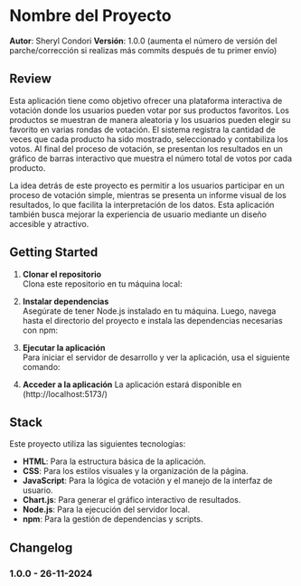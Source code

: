 # Nombre del Proyecto

**Autor**: Sheryl Condori
**Versión**: 1.0.0 (aumenta el número de versión del parche/corrección si realizas más commits después de tu primer envío)

## Review
Esta aplicación tiene como objetivo ofrecer una plataforma interactiva de votación donde los usuarios pueden votar por sus productos favoritos. Los productos se muestran de manera aleatoria y los usuarios pueden elegir su favorito en varias rondas de votación. El sistema registra la cantidad de veces que cada producto ha sido mostrado, seleccionado y contabiliza los votos. Al final del proceso de votación, se presentan los resultados en un gráfico de barras interactivo que muestra el número total de votos por cada producto.

La idea detrás de este proyecto es permitir a los usuarios participar en un proceso de votación simple, mientras se presenta un informe visual de los resultados, lo que facilita la interpretación de los datos. Esta aplicación también busca mejorar la experiencia de usuario mediante un diseño accesible y atractivo.


## Getting Started
<!-- (Guía de inicio) ¿Cuáles son los pasos que debe seguir un usuario para hacer un build de esta aplicación en su propio equipo y ejecutarla? -->
1. **Clonar el repositorio**  
   Clona este repositorio en tu máquina local:


2. **Instalar dependencias**  
Asegúrate de tener Node.js instalado en tu máquina. Luego, navega hasta el directorio del proyecto e instala las dependencias necesarias con npm:
 

3. **Ejecutar la aplicación**  
Para iniciar el servidor de desarrollo y ver la aplicación, usa el siguiente comando:

4. **Acceder a la aplicación**
La aplicación estará disponible en (http://localhost:5173/)

## Stack
Este proyecto utiliza las siguientes tecnologías:

- **HTML**: Para la estructura básica de la aplicación.
- **CSS**: Para los estilos visuales y la organización de la página.
- **JavaScript**: Para la lógica de votación y el manejo de la interfaz de usuario.
- **Chart.js**: Para generar el gráfico interactivo de resultados.
- **Node.js**: Para la ejecución del servidor local.
- **npm**: Para la gestión de dependencias y scripts.

## Changelog
<!-- (Historial de Cambios) / Utiliza esta área para documentar los cambios iterativos realizados en la aplicación a medida que cada funcionalidad se implementaba correctamente. Utiliza marcas de tiempo. Este es un ejemplo:

### 1.0.0 - 26-11-2024

01-01-2001 4:59pm - La aplicación ahora tiene un servidor express completamente funcional, con una ruta GET para el recurso de ubicación. -->

### 1.0.0 - 26-11-2024
